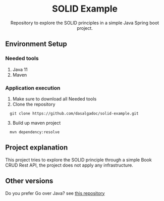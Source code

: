<h1 align="center">
  SOLID Example
</h1>

<p align="center">
  Repository to explore the SOLID principles in a simple Java Spring boot project.
</p>

## Environment Setup

### Needed tools

1. Java 11
2. Maven

### Application execution

1. Make sure to download all Needed tools
2. Clone the repository
```
  git clone https://github.com/dasalgadoc/solid-example.git
```
3. Build up maven project
```
  mvn dependency:resolve
```

## Project explanation

This project tries to explore the SOLID principle through a simple Book CRUD Rest API, the project does not apply any infrastructure.

## Other versions

Do you prefer Go over Java? see [this repository](https://github.com/dasalgadoc/solid-example-go)
